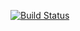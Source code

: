 [![Build Status](https://travis-ci.org/nikita-t5/TestDemo.svg?branch=master)](https://travis-ci.org/nikita-t5/TestDemo)
